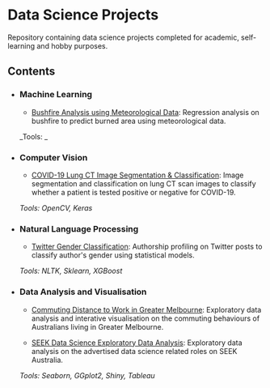 # Data Science Projects
Repository containing data science projects completed for academic, self-learning and hobby purposes. 

## Contents
- ### Machine Learning
  - [Bushfire Analysis using Meteorological Data](https://github.com/TravisH0301/data_science_projects/tree/master/bushfire_analysis_meteorological): Regression analysis on bushfire to predict burned area using meteorological data.

  _Tools: _ 

- ### Computer Vision
  - [COVID-19 Lung CT Image Segmentation & Classification](https://github.com/TravisH0301/data_science_projects/tree/master/covid-19_lung_ct_image_segmentation_%26_classification): Image segmentation and classification on lung CT scan images to classify whether a patient is tested positive or negative for COVID-19.
  
  _Tools: OpenCV, Keras_

- ### Natural Language Processing
  - [Twitter Gender Classification](https://github.com/TravisH0301/data_science_projects/tree/master/twitter_gender_classification): Authorship profiling on Twitter posts to classify author's gender using statistical models. 
  
  _Tools: NLTK, Sklearn, XGBoost_
  
- ### Data Analysis and Visualisation
  - [Commuting Distance to Work in Greater Melbourne](https://github.com/TravisH0301/data_science_projects/tree/master/commuting_distance_visualisation): Exploratory data analysis and interative visualisation on the commuting behaviours of Australians living in Greater Melbourne. 
  
  - [SEEK Data Science Exploratory Data Analysis](https://github.com/TravisH0301/data_science_projects/tree/master/seek_ds_eda): Exploratory data analysis on the advertised data science related roles on SEEK Australia.
  
  _Tools: Seaborn, GGplot2, Shiny, Tableau_
